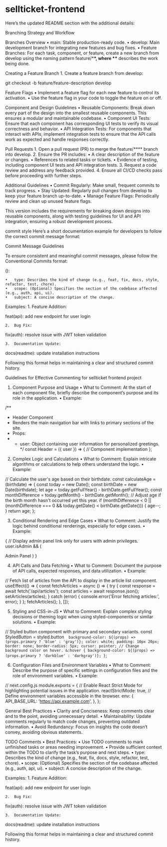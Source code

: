 # sellticket-frontend

Here’s the updated README section with the additional details:

Branching Strategy and Workflow

Branches Overview
• main: Stable production-ready code.
• develop: Main development branch for integrating new features and bug fixes.
• Feature Branches: For each task, component, or feature, create a new branch from develop using the naming pattern feature/\***\*, where \*\*** describes the work being done.

Creating a Feature Branch 1. Create a feature branch from develop:

git checkout -b feature/feature-description develop

Feature Flags
• Implement a feature flag for each new feature to control its activation.
• Use the feature flag in your code to toggle the feature on or off.

Component and Design Guidelines
• Reusable Components: Break down every part of the design into the smallest reusable components. This ensures a modular and maintainable codebase.
• Component UI Tests: Ensure that each component has corresponding UI tests to verify its visual correctness and behavior.
• API Integration Tests: For components that interact with APIs, implement integration tests to ensure that the API calls work as expected and handle responses correctly.

Pull Requests 1. Open a pull request (PR) to merge the feature/\*\*\*\* branch into develop. 2. Ensure the PR includes:
• A clear description of the feature or changes.
• References to related tasks or tickets.
• Evidence of testing, including component UI tests and API integration tests. 3. Request a code review and address any feedback provided. 4. Ensure all CI/CD checks pass before proceeding with further steps.

Additional Guidelines
• Commit Regularly: Make small, frequent commits to track progress.
• Stay Updated: Regularly pull changes from develop to keep your feature branch up-to-date.
• Manage Feature Flags: Periodically review and clean up unused feature flags.

This version includes the requirements for breaking down designs into reusable components, along with testing guidelines for UI and API integration, ensuring a robust development process.

commit style Here’s a short documentation example for developers to follow the correct commit message format:

Commit Message Guidelines

To ensure consistent and meaningful commit messages, please follow the Conventional Commits format:

<type>(<scope>): <subject>

    •	type: Describes the kind of change (e.g., feat, fix, docs, style, refactor, test, chore).
    •	scope: (Optional) Specifies the section of the codebase affected (e.g., auth, api, ui).
    •	subject: A concise description of the change.

Examples: 1. Feature Addition:

feat(api): add new endpoint for user login

    2.	Bug Fix:

fix(auth): resolve issue with JWT token validation

    3.	Documentation Update:

docs(readme): update installation instructions

Following this format helps in maintaining a clear and structured commit history.

Guidelines for Effective Commenting for sellticket frontend project

1. Component Purpose and Usage
   • What to Comment: At the start of each component file, briefly describe the component’s purpose and its role in the application.
   • Example:

/\*\*

- Header Component
- Renders the main navigation bar with links to primary sections of the site.
- Props:
- - user: Object containing user information for personalized greetings.
    \*/
    const Header = ({ user }) => {
    // Component implementation
    };

2. Complex Logic and Calculations
   • What to Comment: Explain intricate algorithms or calculations to help others understand the logic.
   • Example:

// Calculate the user's age based on their birthdate.
const calculateAge = (birthdate) => {
const today = new Date();
const birthDate = new Date(birthdate);
let age = today.getFullYear() - birthDate.getFullYear();
const monthDifference = today.getMonth() - birthDate.getMonth();
// Adjust age if the birth month hasn't occurred yet this year.
if (monthDifference < 0 || (monthDifference === 0 && today.getDate() < birthDate.getDate())) {
age--;
}
return age;
};

3. Conditional Rendering and Edge Cases
   • What to Comment: Justify the logic behind conditional renderings, especially for edge cases.
   • Example:

{
// Display admin panel link only for users with admin privileges.
user.isAdmin && (
<Link href="/admin">
<a>Admin Panel</a>
</Link>
)
}

4. API Calls and Data Fetching
   • What to Comment: Document the purpose of API calls, expected responses, and data utilization.
   • Example:

// Fetch list of articles from the API to display in the article list component.
useEffect(() => {
const fetchArticles = async () => {
try {
const response = await fetch('/api/articles');
const articles = await response.json();
setArticles(articles);
} catch (error) {
console.error('Error fetching articles:', error);
}
};
fetchArticles();
}, []);

5. Styling and CSS-in-JS
   • What to Comment: Explain complex styling decisions or theming logic when using styled-components or similar solutions.
   • Example:

// Styled button component with primary and secondary variants.
const StyledButton = styled.button`  background-color: ${(props) => (props.primary ? 'blue' : 'gray')};
  color: white;
  padding: 10px 20px;
  border: none;
  border-radius: 5px;
  cursor: pointer;
  // Change background color on hover.
  &:hover {
    background-color: ${(props) => (props.primary ? 'darkblue' : 'darkgray')};
  }`;

6. Configuration Files and Environment Variables
   • What to Comment: Describe the purpose of specific settings in configuration files and the role of environment variables.
   • Example:

// next.config.js
module.exports = {
// Enable React Strict Mode for highlighting potential issues in the application.
reactStrictMode: true,
// Define environment variables accessible in the browser.
env: {
API_BASE_URL: 'https://api.example.com',
},
};

General Best Practices
• Clarity and Conciseness: Keep comments clear and to the point, avoiding unnecessary detail.
• Maintainability: Update comments regularly to match code changes, preventing outdated information.
• Avoid Redundancy: Focus on insights the code doesn’t convey, avoiding obvious statements.

TODO Comments
• Best Practices:
• Use TODO comments to mark unfinished tasks or areas needing improvement.
• Provide sufficient context within the TODO to clarify the task’s purpose and next steps.
	•	type: Describes the kind of change (e.g., feat, fix, docs, style, refactor, test, chore).
	•	scope: (Optional) Specifies the section of the codebase affected (e.g., auth, api, ui).
	•	subject: A concise description of the change.

Examples:
	1.	Feature Addition:

feat(api): add new endpoint for user login


	2.	Bug Fix:

fix(auth): resolve issue with JWT token validation


	3.	Documentation Update:

docs(readme): update installation instructions



Following this format helps in maintaining a clear and structured commit history.
